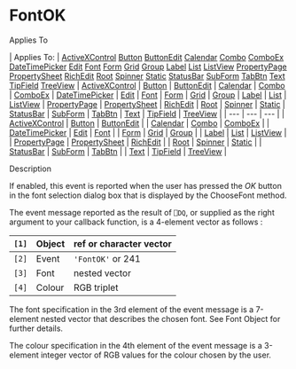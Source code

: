 




<h1 class="heading"><span class="name">FontOK</span></h1>

Applies To

| Applies To: | [ActiveXControl](./activexcontrol.md) [Button](./button.md) [ButtonEdit](./buttonedit.md) [Calendar](./calendar.md) [Combo](./combo.md) [ComboEx](./comboex.md) [DateTimePicker](./datetimepicker.md) [Edit](./edit.md) [Font](./font.md) [Form](./form.md) [Grid](./grid.md) [Group](./group.md) [Label](./label.md) [List](./list.md) [ListView](./listview.md) [PropertyPage](./propertypage.md) [PropertySheet](./propertysheet.md) [RichEdit](./richedit.md) [Root](./root.md) [Spinner](./spinner.md) [Static](./static.md) [StatusBar](./statusbar.md) [SubForm](./subform.md) [TabBtn](./tabbtn.md) [Text](./text.md) [TipField](./tipfield.md) [TreeView](./treeview.md) | [ActiveXControl](./activexcontrol.md) | [Button](./button.md) | [ButtonEdit](./buttonedit.md) | [Calendar](./calendar.md) | [Combo](./combo.md) | [ComboEx](./comboex.md) | [DateTimePicker](./datetimepicker.md) | [Edit](./edit.md) | [Font](./font.md) | [Form](./form.md) | [Grid](./grid.md) | [Group](./group.md) | [Label](./label.md) | [List](./list.md) | [ListView](./listview.md) | [PropertyPage](./propertypage.md) | [PropertySheet](./propertysheet.md) | [RichEdit](./richedit.md) | [Root](./root.md) | [Spinner](./spinner.md) | [Static](./static.md) | [StatusBar](./statusbar.md) | [SubForm](./subform.md) | [TabBtn](./tabbtn.md) | [Text](./text.md) | [TipField](./tipfield.md) | [TreeView](./treeview.md) |
| --- | --- | ---  |
| [ActiveXControl](./activexcontrol.md) | [Button](./button.md) | [ButtonEdit](./buttonedit.md) |
| [Calendar](./calendar.md) | [Combo](./combo.md) | [ComboEx](./comboex.md) |
| [DateTimePicker](./datetimepicker.md) | [Edit](./edit.md) | [Font](./font.md) |
| [Form](./form.md) | [Grid](./grid.md) | [Group](./group.md) |
| [Label](./label.md) | [List](./list.md) | [ListView](./listview.md) |
| [PropertyPage](./propertypage.md) | [PropertySheet](./propertysheet.md) | [RichEdit](./richedit.md) |
| [Root](./root.md) | [Spinner](./spinner.md) | [Static](./static.md) |
| [StatusBar](./statusbar.md) | [SubForm](./subform.md) | [TabBtn](./tabbtn.md) |
| [Text](./text.md) | [TipField](./tipfield.md) | [TreeView](./treeview.md) |


Description


If enabled, this event is reported when the user has pressed the *OK* button in the font selection dialog box that is displayed by the ChooseFont method.


The event message reported as the result of `⎕DQ`, or supplied as the right argument to your callback function, is a 4-element vector as follows :

| `[1]` | Object | ref or character vector |
| --- | --- | ---  |
| `[2]` | Event | `'FontOK'` or 241 |
| `[3]` | Font | nested vector |
| `[4]` | Colour | RGB triplet |


The font specification in the 3rd element of the event message is a 7-element nested vector that describes the chosen font. See Font Object for further details.


The colour specification in the 4th element of the event message is a 3-element integer vector of RGB values for the colour chosen by the user.



